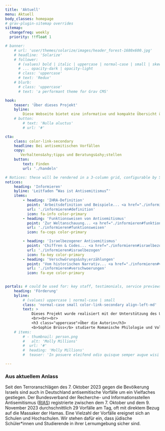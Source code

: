 ```yaml
---
title: 'Aktuell'
menu: Aktuell
body_classes: homepage
# grav-plugin-sitemap overrides
sitemap:
  changefreq: weekly
  priority: !!float 1

# banner:
    # url: 'user/themes/solarize/images/header_forest-1680x600.jpg'
    # headline: 'Solarize'
    # follower:
      # (values) bold | italic | uppercase | normal-case | small | skew
      # ... opacity-dark | opacity-light
      # class: 'uppercase'
      # text: 'Redux'
    # blurb:
      # class: 'uppercase'
      # text: 'a performant theme for Grav CMS'

hook:
    teaser: 'Über dieses Projekt'
    byline:
        Diese Webseite bietet eine informative und kompakte Übersicht über die verschiedenen Hilfs- und Vernetzungsangebote für junge Jüdinnen und Juden bei antisemitischen Anfeindungen und Vorfällen.
    # button:
        # text: 'Nulla aluctus'
        # url: '#'

cta:
    class: color-link-secondary
    headline: Bei antisemitischen Vorfällen
    copy:
       Verhaltens&shy;tipps und Beratungs&shy;stellen
    button:
        text: Finden
        url: './handeln'

# Notices: these will be rendered in a 3-column grid, configurable by SCSS
notices:
    heading: 'Informieren'
    byline: 'Leitfaden “Was ist Antisemitismus“'
    items:
        - heading: 'IHRA-Definition'
          point: 'Arbeitsdefinition und Beispiele... <a href="./informieren#definition">mehr</a>'
          url: './informieren#definition'
          icon: fa-info color-primary
        - heading: 'Funktionsweisen von Antisemitismus'
          point: 'Zur Weltanschauung... <a href="./informieren#funktionsweisen">mehr</a>'
          url: './informieren#funktionsweisen'
          icon: fa-cogs color-primary

        - heading: 'Israelbezogener Antisemitismus'
          point: 'Chiffren & Codes... <a href="./informieren#israelbezogen">mehr</a>'
          url: './informieren#israelbezogen'
          icon: fa-key color-primary
        - heading: 'Verschwörungs&shy;erzählungen'
          point: 'Vom historischen Narrativ... <a href="./informieren#verschwoerungen">mehr</a>'
          url: './informieren#verschwoerungen'
          icon: fa-eye color-primary
          

portals: # could be used for: key staff, testimonials, service previews, ...
    heading: 'Förderung'
    byline:
        # (values) uppercase | normal-case | small
        class: 'normal-case small color-link-secondary align-left-md'
        text: >
            Dieses Projekt wurde realisiert mit der Unterstützung des US-Department of State <a href="https://eca.state.gov/about-bureau">Bureau of Educational and Cultural Affairs</a>, des <a href="https://de.usembassy.gov/de/location/dusseldorf-de/">US-Konsulats Düsseldorf</a> und dem <a href="https://www.meridian.org/">Meridian International Center</a>.
            <br><br><br>
            <h3 class="uppercase">Über die Autorin</h3>
            <b>Sophie Brüss</b> studierte Romanische Philologie und Volkswirtschaftslehre an der Uni Bonn und absolvierte eine Zusatzausbildung zur Theaterpädagogin in Köln. Von 2017 und 2023 betreute sie <a href="https://www.sabra-jgd.de/">SABRA</a> als fachliche Leiterin. Sophie engagiert sich aktuell bei der <a href="https://www.freiheit.org/de">Friedrich-Naumann-Stiftung für die Freiheit</a>, sowie frei als politische Bildnerin in der kritischen Bildungsarbeit. 2023 hat sie den <a href="https://www.meridian.org/profile/sophie-bruss/">IVLP-Impact-Award</a> verliehen bekommen. Seit 15 Jahren setzt sie sich beruflich und künstlerisch mit Antisemitismus auseinander.
    # items:
        # - thumbnail: person.png
        #   alt: 'Molly Millions'
        #  url: '#'
        #  heading: 'Molly Millions'
        #  teaser: 'In posuere eleifend odio quisque semper augue wisi ligula.'

---
```


### Aus aktuellem Anlass

Seit den Terroranschlägen des 7. Oktober 2023 gegen die Bevölkerung Israels sind auch in Deutschland antisemitische Vorfälle um ein Vielfaches gestiegen. Der Bundesverband der Recherche- und Informationsstellen Antisemitismus (<a href="https://www.report-antisemitism.de/">RIAS</a>) registrierte zwischen dem 7. Oktober und dem 9. November 2023 durchschnittlich 29 Vorfälle am Tag, oft mit direktem Bezug auf die Massaker der Hamas. Eine Vielzahl der Vorfälle ereignet sich an Schulen und Hochschulen. Wir stehen dafür ein, dass jüdische Schüler*innen und Studierende in ihrer Lernumgebung sicher sind.
